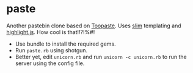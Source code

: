paste
=====

Another pastebin clone based on [Toopaste]. Uses [slim] templating and [highlight.js]. How cool is that!!?!%#!

* Use bundle to install the required gems.
* Run `paste.rb` using shotgun.
* Better yet, edit `unicorn.rb` and run `unicorn -c unicorn.rb` to run the server using the config file.

[Toopaste]: https://github.com/zapnap/toopaste
[slim]: http://slim-lang.com/
[highlight.js]: http://softwaremaniacs.org/soft/highlight/en/
